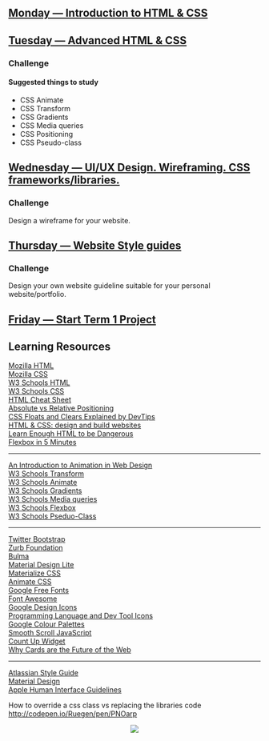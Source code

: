 ## [Monday — Introduction to HTML & CSS](/term-1/week-4/day-1/DailyPlanT1-W4-D1.md)

## [Tuesday — Advanced HTML & CSS](/term-1/week-4/day-2/DailyPlanT1-W4-D2.md)

### Challenge

#### Suggested things to study
- CSS Animate
- CSS Transform
- CSS Gradients
- CSS Media queries
- CSS Positioning
- CSS Pseudo-class

## [Wednesday — UI/UX Design. Wireframing. CSS frameworks/libraries.](/term-1/week-4/day-3/DailyPlanT1-W4-D3.md)

### Challenge

Design a wireframe for your website.

## [Thursday — Website Style guides](/term-1/week-4/day-4/DailyPlanT1-W4-D4.md)

### Challenge

Design your own website guideline suitable for your personal website/portfolio.

## [Friday — Start Term 1 Project](/term-1/week-4/day-5/DailyPlanT1-W4-D5.md)

## Learning Resources

[Mozilla HTML](https://developer.mozilla.org/en-US/docs/Web/HTML)  
[Mozilla CSS](https://developer.mozilla.org/en-US/docs/Web/CSS)  
[W3 Schools HTML](http://www.w3schools.com/html/)  
[W3 Schools CSS](http://www.w3schools.com/css/)  
[HTML Cheat Sheet](https://hostingfacts.com/html-cheat-sheet/)  
[Absolute vs Relative Positioning](https://codemyviews.com/blog/the-lowdown-on-absolute-vs-relative-positioning)  
[CSS Floats and Clears Explained by DevTips](https://www.youtube.com/watch?v=xFGBNv2KeVU)  
[HTML & CSS: design and build websites](http://wtf.tw/ref/duckett.pdf)  
[Learn Enough HTML to be Dangerous](https://www.learnenough.com/html-tutorial#sec-html_intro)  
[Flexbox in 5 Minutes](http://flexboxin5.com/)  

---

[An Introduction to Animation in Web Design](https://designshack.net/articles/graphics/an-introduction-to-animation-in-web-design/)  
[W3 Schools Transform](http://www.w3schools.com/cssref/css3_pr_transform.asp)  
[W3 Schools Animate](http://www.w3schools.com/css/css3_animations.asp)  
[W3 Schools Gradients](http://www.w3schools.com/css/css3_gradients.asp)  
[W3 Schools Media queries](http://www.w3schools.com/css/css3_mediaqueries.asp)  
[W3 Schools Flexbox](http://www.w3schools.com/css/css3_flexbox.asp)  
[W3 Schools Pseduo-Class](http://www.w3schools.com/css/css_pseudo_classes.asp)  

---

[Twitter Bootstrap](http://getbootstrap.com/css/)  
[Zurb Foundation](http://foundation.zurb.com/)  
[Bulma](http://bulma.io/)  
[Material Design Lite](https://getmdl.io/started/index.html)  
[Materialize CSS](http://materializecss.com/)  
[Animate CSS](https://daneden.github.io/animate.css/)  
[Google Free Fonts](https://fonts.google.com/)  
[Font Awesome](http://fontawesome.io/)  
[Google Design Icons](https://design.google.com/icons/)  
[Programming Language and Dev Tool Icons](http://devicon.fr/)  
[Google Colour Palettes](https://material.google.com/style/color.html#color-color-palette)  
[Smooth Scroll JavaScript](https://github.com/cferdinandi/smooth-scroll)  
[Count Up Widget](http://www.tickcounter.com/countup)  
[Why Cards are the Future of the Web](https://blog.intercom.com/why-cards-are-the-future-of-the-web/)

---

[Atlassian Style Guide](https://design.atlassian.com/product/)  
[Material Design](https://material.google.com/)  
[Apple Human Interface Guidelines](https://developer.apple.com/ios/human-interface-guidelines/)

How to override a css class vs replacing the libraries code
http://codepen.io/Ruegen/pen/PNOarp


<p align="center"><img src="https://github.com/coder-factory-academy/cf-guidline-css/blob/master/CFA.png"></p>
